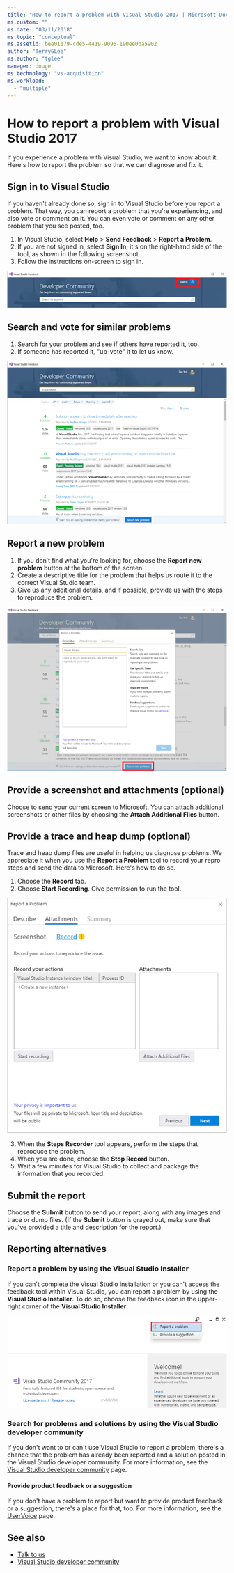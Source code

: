 ```yaml
---
title: "How to report a problem with Visual Studio 2017 | Microsoft Docs"
ms.custom: ""
ms.date: "03/11/2018"
ms.topic: "conceptual"
ms.assetid: bee01179-cde5-4419-9095-190ee0ba5902
author: "TerryGLee"
ms.author: "tglee"
manager: douge
ms.technology: "vs-acquisition"
ms.workload:
  - "multiple"
---
```

# How to report a problem with Visual Studio 2017

If you experience a problem with Visual Studio, we want to know about it. Here's how to report the problem so that we can diagnose and fix it.

## Sign in to Visual Studio

If you haven't already done so, sign in to Visual Studio before you report a problem. That way, you can report a problem that you're experiencing, and also vote or comment on it. You can even vote or comment on any other problem that you see posted, too.

1. In Visual Studio, select **Help** > **Send Feedback** > **Report a Problem**.
2. If you are not signed in, select **Sign In**; it's on the right-hand side of the tool, as shown in the following screenshot.
3. Follow the instructions on-screen to sign in.

 ![Sign in to report a problem](../ide/media/sign-in-new-ux.png "Sign in to report a problem")  

## Search and vote for similar problems <a name="search_and_vote"></a>

1. Search for your problem and see if others have reported it, too.
2. If someone has reported it, "up-vote" it to let us know.

  ![Search and vote for similar problems](../ide/media/search-and-vote.png "Search and vote for similar problems")

## Report a new problem <a name="report_new_problem"></a>

1. If you don’t find what you're looking for, choose the **Report new problem** button at the bottom of the screen.
2. Create a descriptive title for the problem that helps us route it to the correct Visual Studio team.
3. Give us any additional details, and if possible, provide us with the steps to reproduce the problem.

  ![Report a new problem](../ide/media/report-new-problem.png "Report a new problem")

## Provide a screenshot and attachments (optional) <a name="provide_screenshots"></a>

 Choose to send your current screen to Microsoft. You can attach additional screenshots or other files by choosing the **Attach Additional Files** button.

## Provide a trace and heap dump (optional) <a name="provide_a_trace_and_heap_dump"></a>

Trace and heap dump files are useful in helping us diagnose problems. We appreciate it when you use the **Report a Problem** tool to record your repro steps and send the data to Microsoft. Here's how to do so.

1. Choose the **Record** tab.
2. Choose **Start Recording**. Give permission to run the tool.

  ![Choose "Start Recording" to provide a trace and heap dump file ](../ide/media/record-dialog-box.png "Provide trace and heap dump files")

3. When the **Steps Recorder** tool appears, perform the steps that reproduce the problem.
4. When you are done, choose the **Stop Record** button.
5. Wait a few minutes for Visual Studio to collect and package the information that you recorded.

## Submit the report <a name="submit_the_report"></a>

 Choose the **Submit** button to send your report, along with any images and trace or dump files. (If the **Submit** button is grayed out, make sure that you've provided a title and description for the report.)

## Reporting alternatives <a name="alternate_reporting"></a>

### Report a problem by using the Visual Studio Installer

If you can't complete the Visual Studio installation or you can't access the feedback tool within Visual Studio, you can report a problem by using the **Visual Studio Installer**. To do so, choose the feedback icon in the upper-right corner of the **Visual Studio Installer**.

 ![You can tab to the Provide Feedback button in the Visual Studio Installer to open the feedback tool](../install/media/report-a-problem.png)

### Search for problems and solutions by using the Visual Studio developer community

If you don't want to or can't use Visual Studio to report a problem, there's a chance that the problem has already been reported and a solution posted in the Visual Studio developer community. For more information, see the [Visual Studio developer community](https://developercommunity.visualstudio.com/) page.

#### Provide product feedback or a suggestion

If you don't have a problem to report but want to provide product feedback or a suggestion, there's a place for that, too. For more information, see the [UserVoice](https://visualstudio.uservoice.com/forums/121579-visual-studio-ide) page.

## See also

* [Talk to us](../ide/talk-to-us.md)
* [Visual Studio developer community](https://developercommunity.visualstudio.com/)
